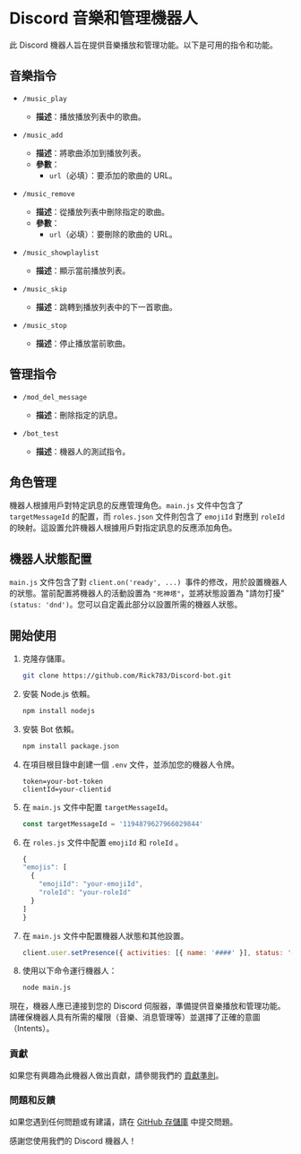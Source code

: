 # Discord 音樂和管理機器人

此 Discord 機器人旨在提供音樂播放和管理功能。以下是可用的指令和功能。

## 音樂指令

- `/music_play`
  - **描述**：播放播放列表中的歌曲。

- `/music_add`
  - **描述**：將歌曲添加到播放列表。
  - **參數**：
    - `url`（必填）：要添加的歌曲的 URL。

- `/music_remove`
  - **描述**：從播放列表中刪除指定的歌曲。
  - **參數**：
    - `url`（必填）：要刪除的歌曲的 URL。

- `/music_showplaylist`
  - **描述**：顯示當前播放列表。

- `/music_skip`
  - **描述**：跳轉到播放列表中的下一首歌曲。

- `/music_stop`
  - **描述**：停止播放當前歌曲。

## 管理指令

- `/mod_del_message`
  - **描述**：刪除指定的訊息。

- `/bot_test`
  - **描述**：機器人的測試指令。

## 角色管理

機器人根據用戶對特定訊息的反應管理角色。`main.js` 文件中包含了 `targetMessageId` 的配置，而 `roles.json` 文件則包含了 `emojiId` 對應到 `roleId` 的映射。這設置允許機器人根據用戶對指定訊息的反應添加角色。

## 機器人狀態配置

`main.js` 文件包含了對 `client.on('ready', ...) `事件的修改，用於設置機器人的狀態。當前配置將機器人的活動設置為 `"死神塔"`，並將狀態設置為 "請勿打擾" `(status: 'dnd')`。您可以自定義此部分以設置所需的機器人狀態。

## 開始使用

1. 克隆存儲庫。

   ```bash
   git clone https://github.com/Rick783/Discord-bot.git
   ```
2. 安裝 Node.js 依賴。

   ```bash
   npm install nodejs
   ```
3. 安裝 Bot 依賴。

    ```bash
   npm install package.json
   ```
3. 在項目根目錄中創建一個 `.env` 文件，並添加您的機器人令牌。

    ```env
    token=your-bot-token
    clientId=your-clientid
    ```
4. 在 `main.js` 文件中配置 `targetMessageId`。

    ```main.js
    const targetMessageId = '1194879627966029844'
    ```
5. 在 `roles.js` 文件中配置 `emojiId` 和 `roleId` 。

    ```roles.js
    {
    "emojis": [
      {
        "emojiId": "your-emojiId",
        "roleId": "your-roleId"
      }
    ]
    }
    ```
6. 在 `main.js` 文件中配置機器人狀態和其他設置。

    ```main.js
    client.user.setPresence({ activities: [{ name: '####' }], status: '####' });
    ```
7. 使用以下命令運行機器人：

    ```bash
    node main.js
    ```
現在，機器人應已連接到您的 Discord 伺服器，準備提供音樂播放和管理功能。請確保機器人具有所需的權限（音樂、消息管理等）並選擇了正確的意圖（Intents）。

### 貢獻

如果您有興趣為此機器人做出貢獻，請參閱我們的 [貢獻準則](link-to-contributing-guidelines)。

### 問題和反饋

如果您遇到任何問題或有建議，請在 [GitHub 存儲庫](link-to-repository) 中提交問題。

感謝您使用我們的 Discord 機器人！